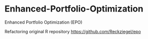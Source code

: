 # Enhanced-Portfolio-Optimization
Enhanced Portfolio Optimization (EPO)

Refactoring original R repository https://github.com/Reckziegel/epo
